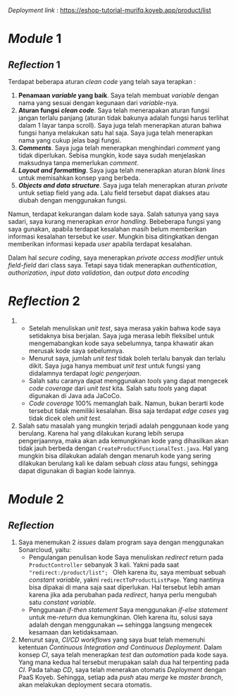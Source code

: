 _Deployment link_ : https://eshop-tutorial-murifq.koyeb.app/product/list

# _Module_ 1
## _Reflection_ 1

Terdapat beberapa aturan _clean code_ yang telah saya terapkan :

1. **Penamaan _variable_ yang baik**. Saya telah membuat _variable_ dengan nama yang sesuai dengan kegunaan dari *variable*-nya.
2. **Aturan fungsi _clean code_**. Saya telah menerapakan aturan fungsi jangan terlalu panjang (aturan tidak bakunya adalah fungsi harus terlihat dalam 1 layar tanpa scroll). Saya juga telah menerapkan aturan bahwa fungsi hanya melakukan satu hal saja. Saya juga telah menerapkan nama yang cukup jelas bagi fungsi.
3. **_Comments_**. Saya juga telah menerapkan menghindari _comment_ yang tidak diperlukan. Sebisa mungkin, kode saya sudah menjelaskan maksudnya tanpa memerlukan _comment_.
4. **_Layout and formatting_**. Saya juga telah menerapkan aturan _blank lines_ untuk memisahkan konsep yang berbeda.
5. **_Objects_ _and_ _data structure_**. Saya juga telah menerapkan aturan _private_ untuk setiap field yang ada. Lalu field tersebut dapat diakses atau diubah dengan menggunakan fungsi.

Namun, terdapat kekurangan dalam kode saya. Salah satunya yang saya sadari, saya kurang menerapkan _error handling_. Bebeberapa fungsi yang saya gunakan, apabila terdapat kesalahan masih belum memberikan informasi kesalahan tersebut ke _user_. Mungkin bisa ditingkatkan dengan memberikan informasi kepada _user_ apabila terdapat kesalahan.

Dalam hal _secure coding_, saya menerapkan _private access modifier_ untuk _field-field_ dari class saya. Tetapi saya tidak menerapkan _authentication_, _authorization_, _input data validation_, dan _output data encoding_


# _Reflection_ 2
1. * Setelah menuliskan _unit test_, saya merasa yakin bahwa kode saya setidaknya bisa berjalan. Saya juga merasa lebih fleksibel untuk mengemabangkan kode saya sebelumnya, tanpa khawatir akan merusak kode saya sebelumnya. 
   * Menurut saya, jumlah _unit test_ tidak boleh terlalu banyak dan terlalu dikit. Saya juga hanya membuat _unit test_ untuk fungsi yang didalamnya terdapat _logic pengerjaan_.
   * Salah satu caranya dapat menggunakan _tools_ yang dapat mengecek _code coverage_ dari _unit test_ kita. Salah satu _tools_ yang dapat digunakan di Java ada JaCoCo.
   * _Code coverage_ 100% memanglah baik. Namun, bukan berarti kode tersebut tidak memiliki kesalahan. Bisa saja terdapat _edge cases_ yag tidak dicek oleh _unit test._
2. Salah satu masalah yang mungkin terjadi adalah penggunaan kode yang berulang. Karena hal yang dilakukan kurang lebih serupa pengerjaannya, maka akan ada kemungkinan kode yang dihasilkan akan tidak jauh berbeda dengan `CreateProductFunctionalTest.java`. Hal yang mungkin bisa dilakukan adalah dengan menaruh kode yang sering dilakukan berulang kali ke dalam sebuah _class_ atau fungsi, sehingga dapat digunakan di bagian kode lainnya.

# _Module_ 2
## _Reflection_
1. Saya menemukan 2 _issues_ dalam program saya dengan menggunakan Sonarcloud, yaitu:
   * Pengulangan penulisan kode
      Saya menuliskan _redirect_ return pada `ProductController` sebanyak 3 kali. Yakni pada saat `"redirect:/product/list";
     ` Oleh karena itu, saya membuat sebuah _constant variable_, yakni `redirectToProductListPage`. Yang nantinya bisa dipakai di mana saja saat diperlukan. Hal tersebut lebih aman karena jika ada perubahan pada _redirect_, hanya perlu mengubah satu _constant variable_.
   * Penggunaan _if-then statement_
      Saya menggunakan _if-else statement_ untuk me-_return_ dua kemungkinan. Oleh karena itu, solusi saya adalah dengan menggunakan `==` sehingga langsung mengecek kesamaan dan ketidaksamaan.
2. Menurut saya, _CI/CD workflows_ yang saya buat telah memenuhi ketentuan _Continuous Integration and Continuous Deployment_. Dalam konsep _CI_, saya telah menerapkan _test_ dan _automation_ pada kode saya. Yang mana kedua hal tersebut merupakan salah dua hal terpenting pada _CI_. Pada tahap _CD_, saya telah menerakan otomatis _Deployment_ dengan PaaS Koyeb. Sehingga, setiap ada _push_ atau _merge_ ke _master branch_, akan melakukan deployment secara otomatis.